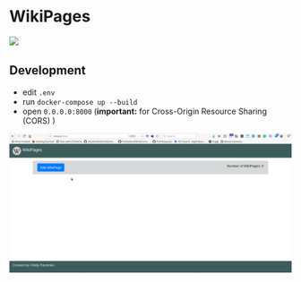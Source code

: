 WikiPages
=========


<a href="https://github.com/vchaptsev/cookiecutter-django-vue">
    <img src="https://img.shields.io/badge/Based%20on-Cookiecutter%20Django%20Vue-blue.svg" />
</a>



## Development

+ edit `.env`
+ run `docker-compose up --build`
+ open `0.0.0.0:8000`  (**important:** for Cross-Origin Resource Sharing (CORS) )

![](wikipages.gif)
